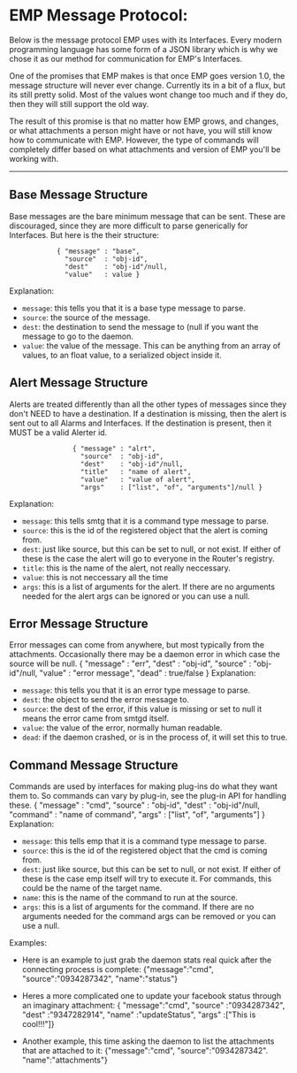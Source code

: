 # EMP Message Protocol: #

Below is the message protocol EMP uses with its Interfaces. Every modern 
programming language has some form of a JSON library which is why we chose it 
as our method for communication for EMP's Interfaces.

One of the promises that EMP makes is that once EMP goes version 1.0, the 
message structure will never ever change. Currently its in a bit of a flux,
but its still pretty solid. Most of the values wont change too much and if they
do, then they will still support the old way.

The result of this promise is that no matter how EMP grows, and changes, or 
what attachments a person might have or not have, you will still know how to
communicate with EMP. However, the type of commands will completely differ 
based on what attachments and version of EMP you'll be working with.

-------------------------------------------------------------------------------


## Base Message Structure ##

Base messages are the bare minimum message that can be sent. These are 
discouraged, since they are more difficult to parse generically for Interfaces.
But here is the their structure:

                { "message" : "base",
                  "source"  : "obj-id",
                  "dest"    : "obj-id"/null,
                  "value"   : value }
Explanation:

* `message`: this tells you that it is a base type message to parse.
* `source`: the source of the message.
* `dest`: the destination to send the message to (null if you want the message to
go to the daemon.
* `value`: the value of the message. This can be anything from an array of
values, to an float value, to a serialized object inside it.



## Alert Message Structure ##

Alerts are treated differently than all the other types of messages since 
they don't NEED to have a destination. If a destination is missing, then the 
alert is sent out to all Alarms and Interfaces. If the destination is present, 
then it MUST be a valid Alerter id.

                    { "message" : "alrt",
                      "source"  : "obj-id",
                      "dest"    : "obj-id"/null,
                      "title"   : "name of alert",
                      "value"   : "value of alert",
                      "args"    : ["list", "of", "arguments"]/null }
Explanation:

* `message`: this tells smtg that it is a command type message to parse.
* `source`: this is the id of the registered object that the alert is coming from.
* `dest`: just like source, but this can be set to null, or not exist. If either
of these is the case the alert will go to everyone in the Router's registry.
* `title`: this is the name of the alert, not really neccessary.
* `value`: this is not neccessary all the time
* `args`: this is a list of arguments for the alert. If there are no
arguments needed for the alert args can be ignored or you can use a null.



## Error Message Structure ##

Error messages can come from anywhere, but most typically from the
attachments. Occasionally there may be a daemon error in which case the source
will be null.
                    { "message" : "err",
                      "dest"    : "obj-id",
                      "source"  : "obj-id"/null,
                      "value"   : "error message",
                      "dead"    : true/false }
Explanation:

* `message`: this tells you that it is an error type message to parse.
* `dest`: the object to send the error message to.
* `source`: the dest of the error, if this value is missing or set to null
it means the error came from smtgd itself.
* `value`: the value of the error, normally human readable.
* `dead`: if the daemon crashed, or is in the process of, it will set this
to true. 



## Command Message Structure ##

Commands are used by interfaces for making plug-ins do what they want them
to. So commands can vary by plug-in, see the plug-in API for handling these.
                    { "message" : "cmd",
                      "source" : "obj-id",
                      "dest" : "obj-id"/null,
                      "command" : "name of command",
                      "args" : ["list", "of", "arguments"] }
Explanation:

* `message`: this tells emp that it is a command type message to parse.
* `source`: this is the id of the registered object that the cmd is coming 
from.
* `dest`: just like source, but this can be set to null, or not exist. If 
either of these is the case emp itself will try to execute it. For commands, 
this could be the name of the target name.
* `name`: this is the name of the command to run at the source.
* `args`: this is a list of arguments for the command. If there are no
arguments needed for the command args can be removed or you can use a null.
        
Examples:

* Here is an example to just grab the daemon stats real quick after the
connecting process is complete:
      {"message":"cmd", "source":"0934287342", "name":"status"}
        
* Heres a more complicated one to update your facebook status through an
imaginary attachment:
        { "message":"cmd",
          "source" :"0934287342",
          "dest"   :"9347282914",
          "name"   :"updateStatus",
          "args"   :["This is cool!!!"]}
          
* Another example, this time asking the daemon to list the attachments that
are attached to it:
      {"message":"cmd", "source":"0934287342". "name":"attachments"}


